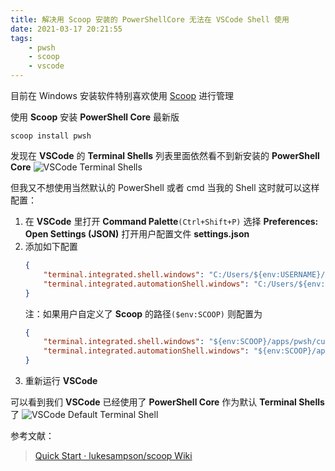 ```yaml
---
title: 解决用 Scoop 安装的 PowerShellCore 无法在 VSCode Shell 使用
date: 2021-03-17 20:21:55
tags:
    - pwsh
    - scoop
    - vscode
---
```

目前在 Windows 安装软件特别喜欢使用 [Scoop](https://scoop.sh/) 进行管理

使用 **Scoop** 安装 **PowerShell Core** 最新版
```pwsh
scoop install pwsh
```

发现在 **VSCode** 的 **Terminal Shells** 列表里面依然看不到新安装的 **PowerShell Core**
![VSCode Terminal Shells](/uploads/2021/03/vscode-terminal-shells.png)

但我又不想使用当然默认的 PowerShell 或者 cmd 当我的 Shell
这时就可以这样配置：
1. 在 **VSCode** 里打开 **Command Palette**`(Ctrl+Shift+P)` 选择 **Preferences: Open Settings (JSON)** 打开用户配置文件 **settings.json**
2. 添加如下配置
   ```json settings.json
   {
       "terminal.integrated.shell.windows": "C:/Users/${env:USERNAME}/scoop/apps/pwsh/current/pwsh.exe",
       "terminal.integrated.automationShell.windows": "C:/Users/${env:USERNAME}/scoop/apps/pwsh/current/pwsh.exe"
   }
   ```
   注：如果用户自定义了 **Scoop** 的路径`($env:SCOOP)` 则配置为
   ```json settings.json
   {
       "terminal.integrated.shell.windows": "${env:SCOOP}/apps/pwsh/current/pwsh.exe",
       "terminal.integrated.automationShell.windows": "${env:SCOOP}/apps/pwsh/current/pwsh.exe"
   }
   ```
3. 重新运行 **VSCode**

可以看到我们 **VSCode** 已经使用了 **PowerShell Core** 作为默认 **Terminal Shells** 了
![VSCode Default Terminal Shell](/uploads/2021/03/vscode-default-pwsh.png)

参考文献：
> [Quick Start · lukesampson/scoop Wiki](https://github.com/lukesampson/scoop/wiki/Quick-Start)